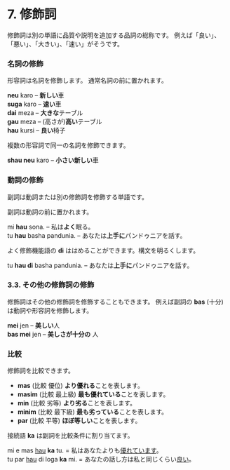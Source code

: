 
# 7. 修飾詞

修飾詞は別の単語に品質や説明を追加する品詞の総称です。
例えば「良い」、「悪い」、「大きい」、「速い」がそうです。

### 名詞の修飾

形容詞は名詞を修飾します。
通常名詞の前に置かれます。

**neu** karo
– **新しい**車  
**suga** karo
– **速い**車  
**dai** meza
– **大きな**テーブル  
**gau** meza
– (高さが)**高い**テーブル  
**hau** kursi
– **良い**椅子

複数の形容詞で同一の名詞を修飾できます。

**shau neu** karo
– **小さい新しい**車

### 動詞の修飾

副詞は動詞または別の修飾詞を修飾する単語です。

副詞は動詞の前に置かれます。

mi **hau** sona.
– 私は**よく**眠る。  
tu **hau** basha pandunia.
– あなたは**上手に**パンドゥニアを話す。

よく修飾機能語の **di** ははめることができます。構文を明るくします。

tu **hau di** basha pandunia.
– あなたは**上手に**パンドゥニアを話す。

### 3.3. その他の修飾詞の修飾

修飾詞はその他の修飾詞を修飾することもできます。
例えば副詞の
**bas**
(十分) は動詞や形容詞を修飾します。

**mei** jen
– **美しい**人  
**bas mei** jen
– **美しさが十分の** 人


### 比較

修飾詞を比較できます。

- **mas**
  (比較 優位) **より優れる**ことを表します。
- **masim**
  (比較 最上級) **最も優れている**ことを表します。
- **min**
  (比較 劣等) **より劣る**ことを表します。
- **minim**
  (比較 最下級) **最も劣っている**ことを表します。
- **par**
  (比較 平等) **ほぼ等しい**ことを表します。

接続語
**ka**
は副詞を比較条件に割り当てます。

mi e mas <u>hau</u> **ka** tu.
= 私はあなたよりも<u>優れています</u>。  
tu par <u>hau</u> di loga **ka** mi.
= あなたの話し方は私と同じくらい<u>良い</u>。

